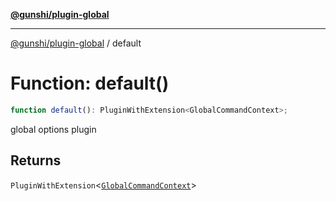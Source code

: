 [**@gunshi/plugin-global**](../index.md)

---

[@gunshi/plugin-global](../index.md) / default

# Function: default()

```ts
function default(): PluginWithExtension<GlobalCommandContext>;
```

global options plugin

## Returns

`PluginWithExtension`\<[`GlobalCommandContext`](../interfaces/GlobalCommandContext.md)\>
